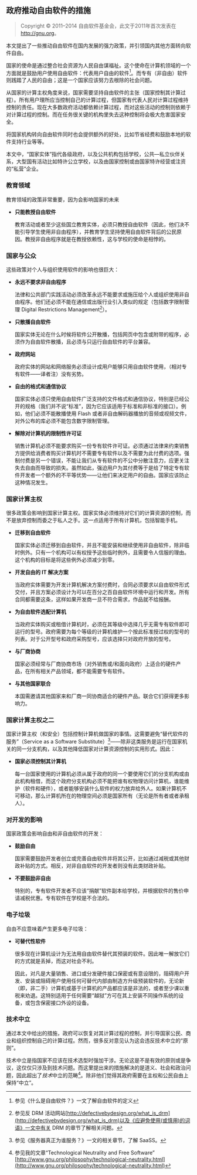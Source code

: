 ## 政府推动自由软件的措施

> Copyright © 2011–2014 自由软件基金会，此文于2011年首次发表在 <http://gnu.org>。

本文提出了一些推动自由软件在国内发展的强力政策，并引领国内其他方面转向软件自由。

国家的使命是通过整合社会资源为人民自由谋福祉。这个使命在计算机领域的一个方面就是鼓励用户使用自由软件：代表用户自由的软件[^gov-1]。而专有（非自由）软件则践踏了人民的自由；这是一个国家应该努力去根除的社会问题。

从国家的计算主权角度来说，国家需要坚持自由软件的主张（国家控制其计算过程）。所有用户理所应当控制自己的计算过程，但国家有代表人民对计算过程维持控制的责任。现在大多数政府活动都依赖计算过程，而对这些活动的控制则依赖于对计算过程的控制。而在任务很关键的机构里失去这种控制将会极大危害国家安全。

将国家机构转向自由软件同时也会提供额外的好处，比如节省经费和鼓励本地的软件支持行业等等。

本文中，“国家实体”指代各级政府，以及公共机构包括学校，公共—私立伙伴关系，大型国有活动比如特许公立学校，以及由国家控制或由国家特许经营或注资的“私营”企业。

### 教育领域

教育领域的政策非常重要，因为会影响国家的未来

- **只能教授自由软件**

  教育活动或者至少这些国立教育实体，必须只教授自由软件（因此，他们决不能引导学生使用非自由程序），并教育学生坚持使用自由软件背后的公民原因。教授非自由程序就是在教授依赖性，这与学校的使命是相悖的。

### 国家与公众

这些政策对个人与组织使用软件的影响也很巨大：

- **永远不要求非自由程序**

  法律和公共部门实践活动必须改革永远不能要求或施压给个人或组织使用非自由程序。他们还必须不能在通信或出版行业引入类似的规定（包括数字限制管理 Digital Restrictions Management[^gov-2]）。

- **只散播自由软件**

  国家实体无论在什么时候将软件公开散播，包括网页中包含或附带的程序，必须作为自由软件散播，且必须与只运行自由软件的平台兼容。

- **政府网站**

  政府实体的网站和网络服务必须设计成用户能够只用自由软件使用，（相对专有软件——译者注）没有劣势。

- **自由的格式和通信协议**

  国家实体必须只使用自由软件广泛支持的文件格式和通信协议，特别是已经公开的规格（我们并不说“标准”，因为它应该适用于标准和非标准的接口）。例如，他们必须不能散播使用 Flash 或者非自由解码器播放的音频或视频文件，对外公布的库必须不能包含数字限制管理。

- **解除对计算机的限制性许可证**

  销售计算机必须不能要求购买一份专有软件许可证。必须通过法律来约束销售方提供给消费者购买计算机时不需要专有软件以及不需要为此付费的选项。强制付费是另一个错误，不能让我们从专有软件的不公中分散注意力，应更关注失去自由而导致的损失。虽然如此，强迫用户为其付费等于是给了特定专有软件开发者一个额外的不平等优势——让他们来决定用户的自由。国家应该防止这种情况发生。

### 国家计算主权

很多政策会影响到国家计算主权。国家实体必须维持对它们的计算资源的控制，而不是放弃控制而委之于私人之手。这一点适用于所有计算机，包括智能手机。

- **迁移到自由软件**

  国家实体必须迁移到自由软件，并且不能安装和继续使用非自由软件，除非临时例外。只有一个机构可以有权授予这些临时例外，且需要令人信服的理由。这个机构的目标是将这些例外必须减少到零。

- **开发自由的 IT 解决方案**

  当政府实体需要为开发计算机解决方案付费时，合同必须要求以自由软件形式交付，并且方案必须设计为可以在百分之百自由软件环境中运行和开发。所有合同都需要这条，这样如果开发商一旦不符合需求，作品就不给报酬。

- **为自由软件选配计算机**

  当政府实体购买或租借计算机时，必须在其等级中选择几乎无需专有软件即可运行的型号。政府需要为每个等级的计算机维护一个按此标准授过权的型号的列表。对于公开型号和政府采购型号，应该选择只对政府开放的型号。

- **与厂商协商**

  国家必须经常与厂商协商市场（对外销售或/和面向政府）上适合的硬件产品，在所有相关产品领域，都不能需要专有软件。

- **与其他国家联合**

  本国需邀请其他国家来和厂商一同协商适合的硬件产品。联合它们获得更多影响力。

### 国家计算主权之二

国家计算主权（和安全）包括控制计算机做国家的事情。这需要避免“替代软件的服务”（Service as a Software Substitute）[^gov-3]——除非这类服务是运行在国家机关的同一分支机构，以及其他降低国家对计算资源控制的实用形式。因此：

- **国家必须控制其计算机**

  每一台国家使用的计算机必须从属于政府的同一个要使用它们的分支机构或由此机构租借，而这个政府分支机构必须不能把谁有权物理访问计算机，谁能维护（软件和硬件），或者能够安装什么软件的权力放弃给外人。如果计算机不可移动，那么计算机所在的物理空间必须是国家所有（无论是所有者或者承租人）。

### 对开发的影响

国家政策会影响自由和非自由软件的开发：

- **鼓励自由**

  国家需要鼓励开发者创立或完善自由软件并将其公开，比如通过减税或其他财政补贴的方式。相反，对非自由软件的开发者则没有此类财政补贴。

- **不要鼓励非自由**

  特别的，专有软件开发者不应该“捐献”软件副本给学校，并根据软件的售价申请减税优惠。专有软件在学校是不合法的。

### 电子垃圾

自由不应意味着产生更多电子垃圾：

- **可替代性软件**

  很多现在计算机设计为无法用自由软件替代其预装的软件。因此唯一解放它们的方式就是丢掉，而这对社会不利。

  因此，对凡是大量销售、进口或分发硬件接口保密或有意设限的，阻碍用户开发、安装或阻碍用户使用任何可替代内部由制造方升级预装软件的，无论新（即，非二手）计算机或基于计算机的产品都应该是非法的，或者至少课以重税来劝退。这特别适用于任何需要“越狱”方可在其上安装不同操作系统的设备，或包含保密接口外设的设备。

### 技术中立

通过本文中给出的措施，政府可以恢复对其计算过程的控制，并引导国家公民、商业和组织控制自己的计算过程。然而，很多反对意见认为这会违反技术中立的“原则”。

技术中立是指国家不应该在技术选型时强加干涉。无论这是不是有效的原则或是争议，这仅仅只涉及到技术问题。而这里提出来的措施解决的是道义、社会和政治问题，因此超出了*技术*中立的范畴[^gov-4]。除非他们觉得其政府需要在主权和公民自由上保持“中立”。

[^gov-1]: 参见《什么是自由软件？》一文了解自由软件的定义

[^gov-2]: 参见反 DRM 活动网站[http://defectivebydesign.org/what_is_drm](http://defectivebydesign.org/what_is_drm)以及《应避免使用(或慎用)的词语》一文中有关 DRM 的章节了解相关问题。

[^gov-3]: 参见《服务器真正为谁服务？》一文的相关章节，了解 SaaSS。

[^gov-4]: 参见我的文章“Technological Neutrality and Free Software” [http://www.gnu.org/philosophy/technological-neutrality.html](http://www.gnu.org/philosophy/technological-neutrality.html)
